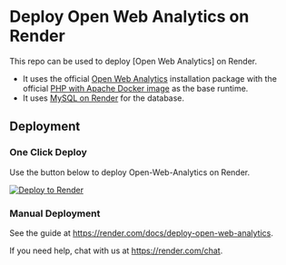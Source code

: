 # Deploy Open Web Analytics on Render

This repo can be used to deploy [Open Web Analytics] on Render.

- It uses the official [Open Web Analytics](https://github.com/Open-Web-Analytics/Open-Web-Analytics) installation package with the official [PHP with Apache Docker image](https://hub.docker.com/_/php) as the base runtime.
- It uses [MySQL on Render](https://render.com/docs/deploy-mysql) for the database.

## Deployment

### One Click Deploy

Use the button below to deploy Open-Web-Analytics on Render.

[![Deploy to Render](http://render.com/images/deploy-to-render-button.svg)](https://render.com/deploy)

### Manual Deployment

See the guide at https://render.com/docs/deploy-open-web-analytics.

If you need help, chat with us at https://render.com/chat.
